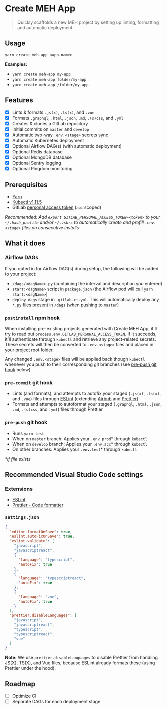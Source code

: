 # Create MEH App

> Quickly scaffolds a new MEH project by setting up linting, formatting and automatic deployment.

## Usage

```shell
yarn create meh-app <app-name>
```

**Examples:**

- `yarn create meh-app my-app`
- `yarn create meh-app folder/my-app`
- `yarn create meh-app /folder/my-app`

## Features

- [x] Lints & formats `.js(x)`, `.ts(x)`, and `.vue`
- [x] Formats `.graphql`, `.html`, `.json`, `.md`, `.(s)css`, and `.yml`
- [x] Creates & clones a GitLab repository
- [x] Initial commits on `master` and `develop`
- [x] Automatic two-way `.env.<stage>` secrets sync
- [x] Automatic Kubernetes deployment
- [x] Optional Airflow DAG(s) (with automatic deployment)
- [x] Optional Redis database
- [x] Optional MongoDB database
- [x] Optional Sentry logging
- [x] Optional Pingdom monitoring

## Prerequisites

- [Yarn](https://yarnpkg.com/)
- [Kubectl v1.11.5](https://storage.googleapis.com/kubernetes-release/release/v1.11.5/bin/darwin/amd64/kubectl)
- GitLab [personal access token](https://gitlab.com/profile/personal_access_tokens) (`api` scoped)

_Recommended: Add `export GITLAB_PERSONAL_ACCESS_TOKEN=<token>` to your `~/.bash_profile` and/or `~/.zshrc` to automatically create and prefill `.env.<stage>` files on consecutive installs_

## What it does

### Airflow DAGs

If you opted in for Airflow DAG(s) during setup, the following will be added to your project:

- `/dags/<dagName>.py` (containing the interval and description you entered)
- `start:<dagName>` script in `package.json` (the Airflow pod will call `yarn start:<dagName>`)
- `deploy_dags` stage in `.gitlab-ci.yml`. This will automatically deploy any `*.py` files present in `/dags` (when pushing to `master`)

### `postinstall` npm hook

When installing pre-existing projects generated with Create MEH App, it'll try to read out `process.env.GITLAB_PERSONAL_ACCESS_TOKEN`. If it succeeds, it'll authenticate through `kubectl` and retrieve any project-related secrets. These secrets will then be converted to `.env.<stage>` files and placed in your project root folder.

Any changed `.env.<stage>` files will be applied back though `kubectl` whenever you push to their corresponding git branches (see [pre-push git hook](#pre-push-git-hook) below).

### `pre-commit` git hook

- Lints (and formats), and attempts to autofix your staged (`.js(x)`, `.ts(x)`, and `.vue`) files through [ESLint](https://eslint.org/) (extending [Airbnb](https://github.com/airbnb/javascript#readme) and [Prettier](https://prettier.io/))
- Formats and attempts to autoformat your staged (`.graphql`, `.html`, `.json`, `.md`, `.(s)css`, and `.yml`) files through Prettier

### `pre-push` git hook

- Runs `yarn test`
- When on `master` branch: Applies your `.env.prod`\* through `kubectl`
- When on `develop` branch: Applies your `.env.acc`\* through `kubectl`
- On other branches: Applies your `.env.test`\* through `kubectl`

_\*if file exists_

## Recommended Visual Studio Code settings

### Extensions

- [ESLint](https://marketplace.visualstudio.com/items?itemName=dbaeumer.vscode-eslint)
- [Prettier - Code formatter](https://marketplace.visualstudio.com/items?itemName=esbenp.prettier-vscode)

### `settings.json`

```json
{
  "editor.formatOnSave": true,
  "eslint.autoFixOnSave": true,
  "eslint.validate": [
    "javascript",
    "javascriptreact",
    {
      "language": "typescript",
      "autoFix": true
    },
    {
      "language": "typescriptreact",
      "autoFix": true
    },
    {
      "language": "vue",
      "autoFix": true
    }
  ],
  "prettier.disableLanguages": [
    "javascript",
    "javascriptreact",
    "typescript",
    "typescriptreact",
    "vue"
  ]
}
```

**Note:** We use `prettier.disableLanguages` to disable Prettier from handling JS(X), TS(X), and Vue files, because ESLint already formats these (using Prettier under the hood).

## Roadmap

- [ ] Optimize CI
- [ ] Separate DAGs for each deployment stage
